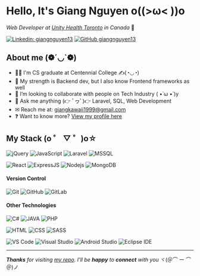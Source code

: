 # Hello, It's Giang Nguyen o((>ω< ))o

_Web Developer at [Unity Health Toronto](https://unityhealth.to/) in Canada_ 🍁

[![Linkedin: giangnguyen13](https://img.shields.io/badge/-giangnguyen13-0A66C2?logo=Linkedin&logoColor=white&style=flat-square&link=https://www.linkedin.com/in/giangnguyen13/)](https://www.linkedin.com/in/giangnguyen13/)
[![GitHub giangnguyen13](https://img.shields.io/github/followers/giangnguyen13?label=giangnguyen13&style=social)](https://github.com/giangnguyen13)

## About me (❁´◡`❁)

- 👩‍🎓 I'm CS graduate at Centennial College ✍️(◔◡◔)
- 🌱 My strength is Backend dev, but I also know Frontend frameworks as well
- 👯 I’m looking to collaborate with people on Tech Industry ( •̀ ω •́ )y
- 💬 Ask me anything (👉 ﾟヮﾟ)👉 Laravel, SQL, Web Development
- ✉ Reach me at: [giangkawaii1999@gmail.com](mailto:giangkawaii1999@gmail.com)
- ❓ Want to know more? [View my profile here](#)

## My Stack (o ゜ ▽ ゜)o☆

![jQuery](https://img.shields.io/badge/-jQuery-0769AD?logo=jquery&logoColor=white&style=flat-square)
![JavaScript](https://img.shields.io/badge/-JavaScript-000000?logo=javascript&logoColor=F7DF1E&style=flat-square)
![Laravel](https://img.shields.io/badge/-Laravel-FF2D20?logo=laravel&logoColor=white&style=flat-square)
![MSSQL](https://img.shields.io/badge/-MS%20SQL%20Server-f7f7f7?logo=microsoft-sql-server&logoColor=CC2927&style=flat-square)

![React](https://img.shields.io/badge/-React-282c34?logo=react&logoColor=61dafb&style=flat-square)
![ExpressJS](https://img.shields.io/badge/-ExpressJS-000000?logo=express&logoColor=white&style=flat-square)
![Nodejs](https://img.shields.io/badge/-Nodejs-339933?logo=node-dot-js&logoColor=white&style=flat-square)
![MongoDB](https://img.shields.io/badge/-MongoDB-e6e6e6?logo=mongoDB&logoColor=47A248&style=flat-square)

#### Version Control

![Git](https://img.shields.io/badge/-Git-F05032?logo=git&logoColor=white&style=flat-square)
![GitHub](https://img.shields.io/badge/-GitHub-181717?logo=github&style=flat-square)
![GitLab](https://img.shields.io/badge/-GitLab-9B51E0?logo=gitlab&style=flat-square)

#### Other Technologies

![C#](https://img.shields.io/badge/-68217A?logo=c-sharp&style=flat-square)
![JAVA](https://img.shields.io/badge/-Java-007396?style=flat-square)
![PHP](https://img.shields.io/badge/-PHP-777BB4?logo=php&logoColor=white&style=flat-square)

![HTML](https://img.shields.io/badge/-HTML5-E34F26?logo=html5&logoColor=white&style=flat-square)
![CSS](https://img.shields.io/badge/-CSS-1572B6?logo=css3&logoColor=white&style=flat-square)
![SASS](https://img.shields.io/badge/-SASS-CC6699?logo=sass&logoColor=white&style=flat-square)

![VS Code](http://img.shields.io/badge/-VS%20Code-007ACC?style=flat-square&logo=visual-studio-code&logoColor=ffffff)
![Visual Studio](https://img.shields.io/badge/-Visual%20Studio-5C2D91?logo=visual-studio&logoColor=white&style=flat-square)
![Android Studio](http://img.shields.io/badge/-Android%20Studio-3DDC84?style=flat-square&logo=android-studio&logoColor=ffffff)
![Eclipse IDE](https://img.shields.io/badge/-Eclipse-2C2255?logo=eclipse-ide&logoColor=white&style=flat-square)

---

_**Thanks** for visiting [my repo](https://github.com/giangnguyen13). I'll be **happy** to **connect** with you_ ヾ(＠⌒ ー ⌒＠)ノ
